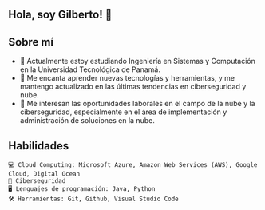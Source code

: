 ## Hola, soy Gilberto! 👋

## Sobre mí

- 🔭 Actualmente estoy estudiando Ingeniería en Sistemas y Computación en la Universidad Tecnológica de Panamá.
- 🌱 Me encanta aprender nuevas tecnologías y herramientas, y me mantengo actualizado en las últimas tendencias en ciberseguridad y nube.
- 💼 Me interesan las oportunidades laborales en el campo de la nube y la ciberseguridad, especialmente en el área de implementación y administración de soluciones en la nube.

## Habilidades

    💻 Cloud Computing: Microsoft Azure, Amazon Web Services (AWS), Google Cloud, Digital Ocean
    🔐 Ciberseguridad
    🖥️ Lenguajes de programación: Java, Python
    🛠️ Herramientas: Git, Github, Visual Studio Code
